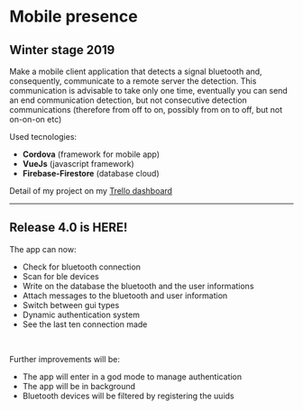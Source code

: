 # Mobile presence
## Winter stage 2019

Make a mobile client application that detects a signal
bluetooth and, consequently, communicate to a remote server the
detection. This communication is advisable to take only one
time, eventually you can send an end communication
detection, but not consecutive detection communications (therefore
from off to on, possibly from on to off, but not on-on-on etc)

Used tecnologies:
- <a href='https://cordova.apache.org/' target='_blank' style='text-decoration: none; color: inherit; font-weight: bold;'>Cordova</a> (framework for mobile app)
- <a href='https://vuejs.org/' target='_blank' style='text-decoration: none; color: inherit; font-weight: bold;'>VueJs</a> (javascript framework)
- <a href='https://cloud.google.com/datastore/' target='_blank' style='text-decoration: none; color: inherit; font-weight: bold;'>Firebase-Firestore</a> (database cloud)

Detail of my project on my <a href='https://trello.com/invite/b/3XH7xA09/e392d7de50cd1f6e1953e12ea8fdf0bb/moblie-presence' target='_blank'>Trello dashboard</a>

----------

## Release 4.0 is HERE!
The app can now:
- Check for bluetooth connection
- Scan for ble devices
- Write on the database the bluetooth and the user informations
- Attach messages to the bluetooth and user information
- Switch between gui types
- Dynamic authentication system
- See the last ten connection made

<br>

Further improvements will be:
- The app will enter in a god mode to manage authentication
- The app will be in background
- Bluetooth devices will be filtered by registering the uuids
